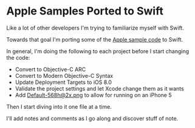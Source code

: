 Apple Samples Ported to Swift
============

Like a lot of other developers I'm trying to familiarize myself with Swift.

Towards that goal I'm porting some of the [Apple sample code](https://developer.apple.com/library/ios/navigation/#section=Resource%20Types&topic=Sample%20Code) to Swift.

In general, I'm doing the following to each project before I start changing the code:

* Convert to Objective-C ARC
* Convert to Modern Objective-C Syntax
* Update Deployment Targets to iOS 8.0
* Validate the project settings and let Xcode change them as it wants
* Add Default-568h@2x.png to allow for running on an iPhone 5

Then I start diving into it one file at a time.

I'll add notes and comments as I go along and discover stuff of note.
